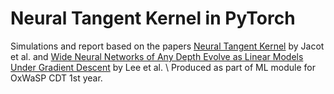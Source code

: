 # Neural Tangent Kernel in PyTorch
Simulations and report based on the papers [Neural Tangent Kernel][1] by Jacot et al. and [Wide Neural Networks of Any Depth Evolve as Linear Models Under Gradient Descent][2] by Lee et al. \\
Produced as part of ML module for OxWaSP CDT 1st year.


[1]:https://arxiv.org/abs/1806.07572
[2]:https://arxiv.org/abs/1902.06720

